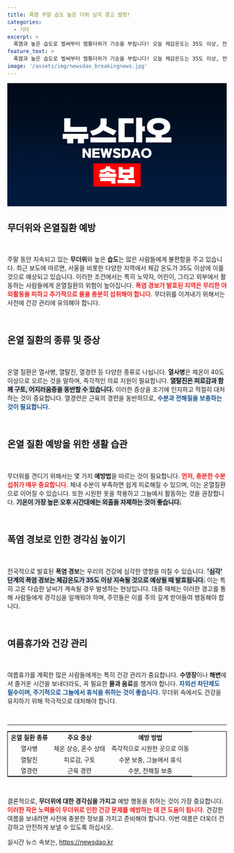 ```yaml
---
title: 폭염 주말 습도 높은 더위 심각 경고 발령!
categories:
  - 기타
excerpt: >
  폭염과 높은 습도로 벌써부터 찜통더위가 기승을 부립니다! 오늘 체감온도는 35도 이상, 전국 곳곳에 폭염 경보가 발효 중입니다. 건강 관리 꼭 챙기세요!
feature_text: >
  폭염과 높은 습도로 벌써부터 찜통더위가 기승을 부립니다! 오늘 체감온도는 35도 이상, 전국 곳곳에 폭염 경보가 발효 중입니다. 건강 관리 꼭 챙기세요!
image: '/assets/img/newsdao_breakingnews.jpg'
---
```


<p><img src="/assets/img/newsdao_breakingnews.jpg" alt="flaretime 속보" /></p>

<h2 data-ke-size="size26">무더위와 온열질환 예방</h2>

<p data-ke-size="size16">&nbsp;</p>

<p data-ke-size="size16">주말 동안 지속되고 있는 <b>무더위</b>와 높은 <b>습도</b>는 많은 사람들에게 불편함을 주고 있습니다. 최근 보도에 따르면, 서울을 비롯한 다양한 지역에서 체감 온도가 35도 이상에 이를 것으로 예상되고 있습니다. 이러한 조건에서는 특히 노약자, 어린이, 그리고 외부에서 활동하는 사람들에게 온열질환의 위험이 높아집니다. <b><span style="color: #ee2323;">폭염 경보가 발효된 지역은 무리한 야외활동을 피하고 추가적으로 물을 충분히 섭취해야 합니다.</span></b> 무더위를 이겨내기 위해서는 사전에 건강 관리에 유의해야 합니다.</p>

<p data-ke-size="size16">&nbsp;</p>

<h2 data-ke-size="size26">온열 질환의 종류 및 증상</h2>

<p data-ke-size="size16">&nbsp;</p>

<p data-ke-size="size16">온열 질환은 열사병, 열탈진, 열경련 등 다양한 종류로 나뉩니다. <b>열사병</b>은 체온이 40도 이상으로 오르는 것을 말하며, 즉각적인 의료 지원이 필요합니다. <b><span style="background-color: #21538527;">열탈진은 피로감과 함께 구토, 어지러움증을 동반할 수 있습니다.</span></b> 이러한 증상을 조기에 인지하고 적절히 대처하는 것이 중요합니다. 열경련은 근육의 경련을 동반하므로, <b><span style="color: #1a5490;">수분과 전해질을 보충하는 것이 필요합니다.</span></b></p>

<p data-ke-size="size16">&nbsp;</p>

<h2 data-ke-size="size26">온열 질환 예방을 위한 생활 습관</h2>

<p data-ke-size="size16">&nbsp;</p>

<p data-ke-size="size16">무더위를 견디기 위해서는 몇 가지 <b>예방법</b>을 따르는 것이 필요합니다. <b><span style="color: #ee2323;">먼저, 충분한 수분 섭취가 매우 중요합니다.</span></b> 체내 수분이 부족하면 쉽게 피로해질 수 있으며, 이는 온열질환으로 이어질 수 있습니다. 또한 시원한 옷을 착용하고 그늘에서 활동하는 것을 권장합니다. <b><span style="background-color: #21538527;">기온이 가장 높은 오후 시간대에는 외출을 자제하는 것이 좋습니다.</span></b></p>

<p data-ke-size="size16">&nbsp;</p>

<h2 data-ke-size="size26">폭염 경보로 인한 경각심 높이기</h2>

<p data-ke-size="size16">&nbsp;</p>

<p data-ke-size="size16">전국적으로 발효된 <b>폭염 경보</b>는 우리의 건강에 심각한 영향을 미칠 수 있습니다. <b><span style="background-color: #21538527;">'심각' 단계의 폭염 경보는 체감온도가 35도 이상 지속될 것으로 예상될 때 발효됩니다.</span></b> 이는 특히 고온 다습한 날씨가 계속될 경우 발생하는 현상입니다. 대중 매체는 이러한 경고를 통해 사람들에게 경각심을 일깨워야 하며, 주민들은 이를 주의 깊게 받아들여 행동해야 합니다.</p>

<p data-ke-size="size16">&nbsp;</p>

<h2 data-ke-size="size26">여름휴가와 건강 관리</h2>

<p data-ke-size="size16">&nbsp;</p>

<p data-ke-size="size16">여름휴가를 계획한 많은 사람들에게는 특히 건강 관리가 중요합니다. <b>수영장</b>이나 <b>해변</b>에서 즐거운 시간을 보내더라도, 꼭 필요한 <b>물과 음료</b>를 챙겨야 합니다. <b><span style="color: #1a5490;">자외선 차단제도 필수이며, 주기적으로 그늘에서 휴식을 취하는 것이 좋습니다.</span></b> 무더위 속에서도 건강을 유지하기 위해 적극적으로 대처해야 합니다.</p>

<p data-ke-size="size16">&nbsp;</p>

<hr>

<table style="border-collapse: collapse; width: 100%; border: 1px solid #000;">
    <tbody>
        <tr>
            <td style="text-align: center; height: 17px;"><b>온열 질환 종류</b></td>
            <td style="text-align: center; height: 17px;"><b>주요 증상</b></td>
            <td style="text-align: center; height: 17px;"><b>예방 방법</b></td>
        </tr>
        <tr>
            <td style="text-align: center; height: 17px;">열사병</td>
            <td style="text-align: center; height: 17px;">체온 상승, 혼수 상태</td>
            <td style="text-align: center; height: 17px;">즉각적으로 시원한 곳으로 이동</td>
        </tr>
        <tr>
            <td style="text-align: center; height: 17px;">열탈진</td>
            <td style="text-align: center; height: 17px;">피로감, 구토</td>
            <td style="text-align: center; height: 17px;">수분 보충, 그늘에서 휴식</td>
        </tr>
        <tr>
            <td style="text-align: center; height: 17px;">열경련</td>
            <td style="text-align: center; height: 17px;">근육 경련</td>
            <td style="text-align: center; height: 17px;">수분, 전해질 보충</td>
        </tr>
    </tbody>
</table>

<p data-ke-size="size16">&nbsp;</p>

<p data-ke-size="size16">결론적으로, <b>무더위에 대한 경각심을 가지고</b> 예방 행동을 취하는 것이 가장 중요합니다. <b><span style="color: #ee2323;">이러한 작은 노력들이 무더위로 인한 건강 문제를 예방하는 데 큰 도움이 됩니다.</span></b> 건강한 여름을 보내려면 사전에 충분한 정보를 가지고 준비해야 합니다. 이번 여름은 더욱더 건강하고 안전하게 보낼 수 있도록 하십시오.</p>
실시간 뉴스 속보는, <a href="https://newsdao.kr" rel="dofollow">https://newsdao.kr</a>


